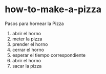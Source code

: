 # how-to-make-a-pizza
Pasos para hornear la Pizza
1) abrir el horno
2) meter la pizza
3) prender el horno
4) cerrar el horno
5) esperar el tiempo correspondiente
6) abrir el horno
7) sacar la pizza